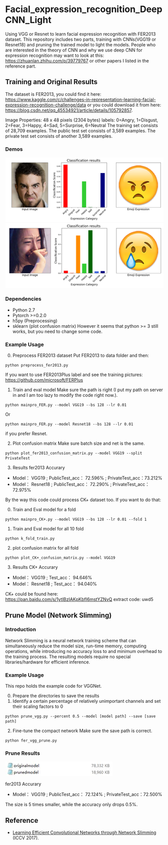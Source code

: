 # Facial_expression_recognition_DeepCNN_Light

Using VGG or Resnet to learn facial expression recognition with FER2013 dataset. This repository includes two parts, training with CNNs(VGG19 or Resnet18) and pruning the trained model to light the models. People who are interested in the theory of CNN and why we use deep CNN for expression recognition may want to look at this: https://zhuanlan.zhihu.com/p/39779767 or other papers I listed in the reference part.

## Training and Original Results

The dataset is FER2013, you could find it here: https://www.kaggle.com/c/challenges-in-representation-learning-facial-expression-recognition-challenge/data or you could download it from here: https://blog.csdn.net/qq_45534921/article/details/105792857. 

Image Properties: 48 x 48 pixels (2304 bytes) labels: 0=Angry, 1=Disgust, 2=Fear, 3=Happy, 4=Sad, 5=Surprise, 6=Neutral The training set consists of 28,709 examples. The public test set consists of 3,589 examples. The private test set consists of another 3,589 examples.

### Demos
![](images/1.png)
![](images/2.png)

### Dependencies

* Python 2.7
* Pytorch >=0.2.0
* h5py (Preprocessing)
* sklearn (plot confusion matrix)
However it seems that python >= 3 still works, but you need to change some code.

### Example Usage

0. Preprocess FER2013 dataset
Put FER2013 to data folder and then:
```
python preprocess_fer2013.py
```
If you want to use FER2013Plus label and see the training pictures: https://github.com/microsoft/FERPlus

1. Train and eval model
Make sure the path is right (I put my path on server in and I am too lazy to modify the code right now.).
```
python mainpro_FER.py --model VGG19 --bs 128 --lr 0.01
```
Or 
```
python mainpro_FER.py --model Resnet18 --bs 128 --lr 0.01
```
if you prefer Resnet.

2. Plot confusion matrix
Make sure batch size and net is the same.
```
python plot_fer2013_confusion_matrix.py --model VGG19 --split PrivateTest
```
3. Results
fer2013 Accurary             

- Model：    VGG19 ;       PublicTest_acc：  72.596% ;     PrivateTest_acc：73.212%     <Br/>
- Model：   Resnet18 ;     PublicTest_acc：  72.290% ;    PrivateTest_acc：72.975%  


By the way this code could process CK+ dataset too. If you want to do that:

0. Train and Eval model for a fold
```
python mainpro_CK+.py --model VGG19 --bs 128 --lr 0.01 --fold 1
```
1. Train and Eval model for all 10 fold
```
python k_fold_train.py
```
2. plot confusion matrix for all fold
```
python plot_CK+_confusion_matrix.py --model VGG19
```
3. Results
CK+ Accurary
- Model：    VGG19 ;       Test_acc：   94.646%   <Br/>
- Model：   Resnet18 ;     Test_acc：   94.040%   

CK+ could be found here: https://pan.baidu.com/s/1ytIBzIAKpKbfI6mstYZNvQ 
extract code: uwd5

## Prune Model (Network Slimming)

### Introduction

Network Slimming is a neural network training scheme that can simultaneously reduce the model size, run-time memory, computing operations, while introducing no accuracy loss to and minimum overhead to the training process. The resulting models require no special libraries/hardware for efficient inference.

### Example Usage
  
This repo holds the example code for VGGNet.

0. Prepare the directories to save the results
1. Identify a certain percentage of relatively unimportant channels and set their scaling factors to 0

```
python prune_vgg.py --percent 0.5 --model [model path] --save [save path] 
```
2. Fine-tune the compact network
Make sure the save path is correct.
```
python fer_vgg_prune.py
```

### Prune Results
![](images/compare.png)

fer2013 Accurary             

- Model：    VGG19 ;       PublicTest_acc：  72.124% ;     PrivateTest_acc：72.500%     

The size is 5 times smaller, while the accuracy only drops 0.5%.

## Reference
* [Learning Efficient Convolutional Networks through Network Slimming](http://openaccess.thecvf.com/content_ICCV_2017/papers/Liu_Learning_Efficient_Convolutional_ICCV_2017_paper.pdf) (ICCV 2017).



